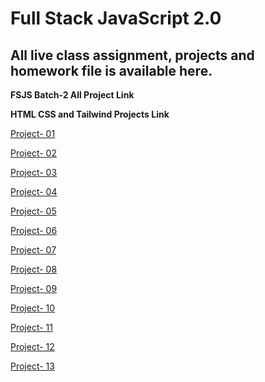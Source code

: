 # Full Stack JavaScript 2.0
## All live class assignment, projects and homework file is available here.
**FSJS Batch-2 All Project Link**

**HTML CSS and Tailwind Projects Link**

[Project- 01]()

[Project- 02]()

[Project- 03]()

[Project- 04]()

[Project- 05]()

[Project- 06]()

[Project- 07]()

[Project- 08]()

[Project- 09]()

[Project- 10]()

[Project- 11]()

[Project- 12]()

[Project- 13]()